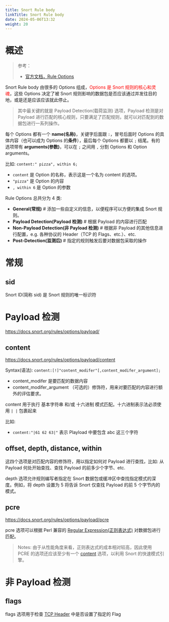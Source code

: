 ```yaml
---
title: Snort Rule body
linkTitle: Snort Rule body
date: 2024-05-06T13:32
weight: 20
---
```


# 概述

> 参考：
>
> - [官方文档，Rule Options](https://docs.snort.org/rules/options/index.html)

Snort Rule body 由很多的 Options 组成，<font color="#ff0000">Options 是 Snort 规则的核心和灵魂</font>，这些 Options 决定了被 Snort 规则影响的数据包是否应该通过并发往目的地，或是还是应该应该就此停止。

> 其中最关键的就是 Payload Detection(载荷监测) 选项，Payload 检测是对 Payload 进行匹配的核心规则，只要满足了匹配规则，就可以对匹配到的数据包进行一系列操作。

每个 Options 都有一个 **name(名称)**，关键字后面跟 `:`，冒号后面时 Options 的具体内容（也可以成为 Options 的**条件**），最后每个 Options 都要以 `;` 结尾。有的选项带有 **arguments(参数)**，可以在 `;` 之间用 `,` 分割 Options 和 Option arguments。

比如: `content:" pizza", within 6;`

- `content` 是 Option 的名称，表示这是一个名为 content 的选项。
- `"pizza"` 是 Option 的内容
- `, within 6` 是 Option 的参数

Rule Options 总共分为 4 类:

- **General(常规)** # 添加一些自定义的信息，以便程序可以方便的集成 Snort 规则。
- **Payload Detection(Payload 检测)** # 根据 Payload 的内容进行匹配
- **Non-Payload Detection(非 Payload 检测)** # 根据非 Payload 的其他信息进行配置，e.g. 各种协议的 Header（TCP 的 Flags、etc.）、etc.
- **Post-Detection(监测后)** # 指定的规则触发后要对数据包采取的操作

# 常规

## sid

Snort ID(简称 sid) 是 Snort 规则的唯一标识符

# Payload 检测

https://docs.snort.org/rules/options/payload/

## content

https://docs.snort.org/rules/options/payload/content

Syntax(语法): `content:[!]"content_modifer"[,content_modifer_argument];`

- content_modifer 是要匹配的数据内容
- content_modifer_argument （可选的）修饰符，用来对要匹配的内容进行额外的评估要求。

content 用于执行 基本字符串 和/或 十六进制 模式匹配。十六进制表示法必须使用 `| |` 包裹起来

比如:

- `content:"|61 62 63|"` 表示 Playload 中要包含 abc 这三个字符

## offset, depth, distance, within

这四个选项是对匹配内容的修饰符，用以指定如何对 Payload 进行查找，比如: 从 Payload 何处开始查找、查找 Payload 的前多少个字节、etc.

depth 选项允许规则编写者指定在 Snort 数据包或缓冲区中查找指定模式的深度。例如，将 depth 设置为 5 将告诉 Snort 仅查找 Payload 的前 5 个字节内的模式。

## pcre

https://docs.snort.org/rules/options/payload/pcre

pcre 选项可以根据 Perl 兼容的 [Regular Expression(正则表达式)](/docs/8.通用技术/Regular%20Expression(正则表达式).md) 对数据包进行匹配。

> Notes: 由于从性能角度来看，正则表达式的成本相对较高，因此使用 PCRE 的选项还应该至少有一个 [content](#content) 选项，以利用 Snort 的快速模式引擎。

# 非 Payload 检测

## flags

flags 选项用于检查 [TCP Header](/docs/4.数据通信/通信协议/TCP_IP/TCP/TCP%20Header.md) 中是否设置了指定的 Flag
